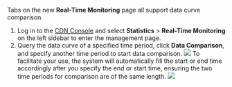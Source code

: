 
Tabs on the new **Real-Time Monitoring** page all support data curve comparison.
1. Log in to the [CDN Console](https://console.cloud.tencent.com/cdn) and select **Statistics** > **Real-Time Monitoring** on the left sidebar to enter the management page.
2. Query the data curve of a specified time period, click **Data Comparison**, and specify another time period to start data comparison.
![](https://main.qcloudimg.com/raw/4e0daa41a05fdafd26e658d18ddbc467.png)
To facilitate your use, the system will automatically fill the start or end time accordingly after you specify the end or start time, ensuring the two time periods for comparison are of the same length.
![](https://main.qcloudimg.com/raw/a2be85f49f846181a7e062c306d21308.png)
